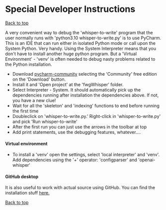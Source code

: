 # Special Developer Instructions
[Back to top](../README.md)

A very convenient way to debug the 'whisper-to-write' program that the user normally runs with 'python3.10 whisper-to-write.py' is to use PyCharm.  This is an IDE that can run either in isolated Python mode or call upon the System Python.  Very handy.   Using the System Interpreter means that you don't have to install another huge python program.   But a 'Virtual Environment' - 'venv' is often needed to debug nasty problems related to the Python installation.

  - Download [pycharm-community](https://www.jetbrains.com/pycharm/download/#section=windows) selecting the 'Community' free edition on the 'Download' button.
  - Install it and 'Open project' at the 'fwgWhisper' folder.
  - Select Interpreter - System.  It should automatically pick up the dependencies running after installation the dependencies above.   If not, you have a new clue!
  - Wait for all the 'skeleton' and 'indexing' functions to end before running the first time
  - Doubleclick on 'whisper-to-write.py.'  Right-click in 'whisper-to-write.py' and pick 'Run whisper-to-write'
  - After the first run you can just use the arrows in the toolbar at top
  - Add print statements, use the debugging features, whatever....

#### Virtual environment
  - To install a 'venv' open the settings, select 'local interpreter' and 'venv'.   Add dependencies using the '+' operator:  'configparser' and 'openai-whisper'


#### GitHub desktop
It is also useful to work with actual source using GitHub.  You can find the installation stuff [here.](https://docs.github.com/en/desktop/installing-and-configuring-github-desktop/installing-and-authenticating-to-github-desktop/installing-github-desktop
)

[Back to top](../README.md)
